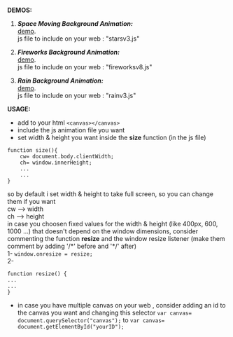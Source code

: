 **DEMOS:**

1. ***Space Moving Background Animation:***  
<a href="https://yassinefikri.github.io/jsanims_demos/index1.html" target="_blank">demo</a>.  
js file to include on your web : "starsv3.js"

2. ***Fireworks Background Animation:***  
<a href="https://yassinefikri.github.io/jsanims_demos/index2.html" target="_blank">demo</a>.   
js file to include on your web : "fireworksv8.js"  

3. ***Rain Background Animation:***  
<a href="https://yassinefikri.github.io/jsanims_demos/index3.html" target="_blank">demo</a>.   
js file to include on your web : "rainv3.js" 

**USAGE:**  
  
- add to your html ```<canvas></canvas>```  
- include the js animation file you want  
- set width & height you want inside the __size__ function (in the js file)  
```
function size(){  
    cw= document.body.clientWidth; 
    ch= window.innerHeight;
    ...
    ...
}
```
so by default i set width & height to take full screen, so you can change them if you want  
cw --> width  
ch --> height  
in case you choosen fixed values for the width & height (like 400px, 600, 1000 ...) that doesn't depend on the window dimensions, consider commenting the function __resize__ and the window resize listener (make them comment by adding '/\*' before and '\*/' after)  
1- 
```window.onresize = resize;```  
2-  
```  
function resize() {  
...  
...  
}  
```  
- in case you have multiple canvas on your web , consider adding an id to the canvas you want and changing this selector ```var canvas= document.querySelector("canvas");``` to ```var canvas= document.getElementById("yourID");```
